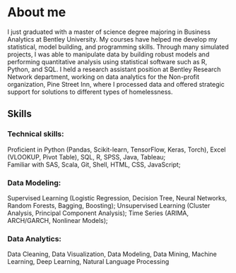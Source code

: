 # About me 

I just graduated with a master of science degree majoring in Business Analytics at Bentley University. My courses have helped me develop my statistical, model building, and programming skills. Through many simulated projects, I was able to manipulate data by building robust models and performing quantitative analysis using statistical software such as R, Python, and SQL. I held a research assistant position at Bentley Research Network department, working on data analytics for the Non-profit organization, Pine Street Inn, where I processed data and offered strategic support for solutions to different types of homelessness. 

## Skills

### Technical skills:  
Proficient in Python (Pandas, Scikit-learn, TensorFlow, Keras, Torch), Excel (VLOOKUP, Pivot Table), SQL, R, SPSS, Java, Tableau;  
Familiar with SAS, Scala, Git, Shell, HTML, CSS, JavaScript; 

### Data Modeling: 
Supervised Learning (Logistic Regression, Decision Tree, Neural Networks, Random Forests, Bagging, Boosting);
Unsupervised Learning (Cluster Analysis, Principal Component Analysis);
Time Series (ARIMA, ARCH/GARCH, Nonlinear Models);   

### Data Analytics: 
Data Cleaning, Data Visualization, Data Modeling, Data Mining, Machine Learning, Deep Learning, Natural Language Processing
